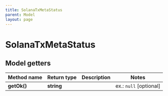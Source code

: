 ```yaml
---
title: SolanaTxMetaStatus
parent: Model
layout: page
---
```


# SolanaTxMetaStatus

## Model getters

Method name | Return type | Description | Notes
------------ | ------------- | ------------- | -------------
**getOk()** | **string** |  | ex.: `null` [optional]

